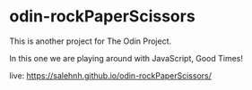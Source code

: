 # odin-rockPaperScissors

This is another project for The Odin Project.

In this one we are playing around with JavaScript, Good Times!

live: https://salehnh.github.io/odin-rockPaperScissors/
